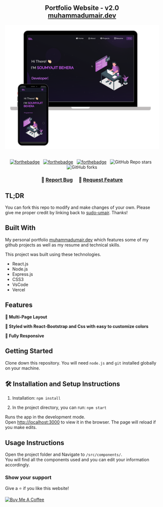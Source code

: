 <h2 align="center">
  Portfolio Website - v2.0<br/>
  <a href="https://muhammadumair.dev/" target="_blank">muhammadumair.dev</a>
</h2>
<div align="center">
  <img alt="Demo" src="./Images/readme-img1.png" />
</div>

<br/>

<center>

[![forthebadge](https://forthebadge.com/images/badges/built-with-love.svg)](https://forthebadge.com) &nbsp;
[![forthebadge](https://forthebadge.com/images/badges/made-with-javascript.svg)](https://forthebadge.com) &nbsp;
[![forthebadge](https://forthebadge.com/images/badges/open-source.svg)](https://forthebadge.com) &nbsp;
![GitHub Repo stars](https://img.shields.io/github/stars/sudo-umair/portfolio-umair?color=red&logo=github&style=for-the-badge) &nbsp;
![GitHub forks](https://img.shields.io/github/forks/sudo-umair/portfolio-umair?color=red&logo=github&style=for-the-badge)

</center>

<h3 align="center">
    🔹
    <a href="https://github.com/sudo-umair/portfolio-umair/issues">Report Bug</a> &nbsp; &nbsp;
    🔹
    <a href="https://github.com/sudo-umair/portfolio-umair/issues">Request Feature</a>
</h3>

## TL;DR

You can fork this repo to modify and make changes of your own. Please give me proper credit by linking back to [sudo-umair](https://github.com/sudo-umair/portfolio-umair). Thanks!

## Built With

My personal portfolio <a href="https://muhammadumair.dev/" target="_blank">muhammadumair.dev</a> which features some of my github projects as well as my resume and technical skills.<br/>

This project was built using these technologies.

- React.js
- Node.js
- Express.js
- CSS3
- VsCode
- Vercel

## Features

**📖 Multi-Page Layout**

**🎨 Styled with React-Bootstrap and Css with easy to customize colors**

**📱 Fully Responsive**

## Getting Started

Clone down this repository. You will need `node.js` and `git` installed globally on your machine.

## 🛠 Installation and Setup Instructions

1. Installation: `npm install`

2. In the project directory, you can run: `npm start`

Runs the app in the development mode.\
Open [http://localhost:3000](http://localhost:3000) to view it in the browser.
The page will reload if you make edits.

## Usage Instructions

Open the project folder and Navigate to `/src/components/`. <br/>
You will find all the components used and you can edit your information accordingly.

### Show your support

Give a ⭐ if you like this website!

<a href="https://www.buymeacoffee.com/sudo-umair" target="_blank"><img src="https://cdn.buymeacoffee.com/buttons/v2/default-violet.png" alt="Buy Me A Coffee" height= "60px" width= "217px" ></a>
